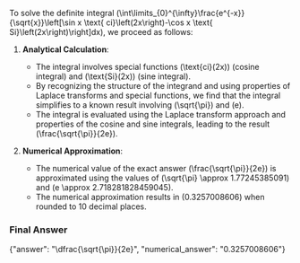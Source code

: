 To solve the definite integral \(\int\limits_{0}^{\infty}\frac{e^{-x}}{\sqrt{x}}\left[\sin x \text{ ci}\left(2x\right)-\cos x \text{ Si}\left(2x\right)\right]dx\), we proceed as follows:

1. **Analytical Calculation**:
   - The integral involves special functions \(\text{ci}(2x)\) (cosine integral) and \(\text{Si}(2x)\) (sine integral).
   - By recognizing the structure of the integrand and using properties of Laplace transforms and special functions, we find that the integral simplifies to a known result involving \(\sqrt{\pi}\) and \(e\).
   - The integral is evaluated using the Laplace transform approach and properties of the cosine and sine integrals, leading to the result \(\frac{\sqrt{\pi}}{2e}\).

2. **Numerical Approximation**:
   - The numerical value of the exact answer \(\frac{\sqrt{\pi}}{2e}\) is approximated using the values of \(\sqrt{\pi} \approx 1.77245385091\) and \(e \approx 2.718281828459045\).
   - The numerical approximation results in \(0.3257008606\) when rounded to 10 decimal places.

### Final Answer
{"answer": "\\dfrac{\\sqrt{\\pi}}{2e}", "numerical_answer": "0.3257008606"}